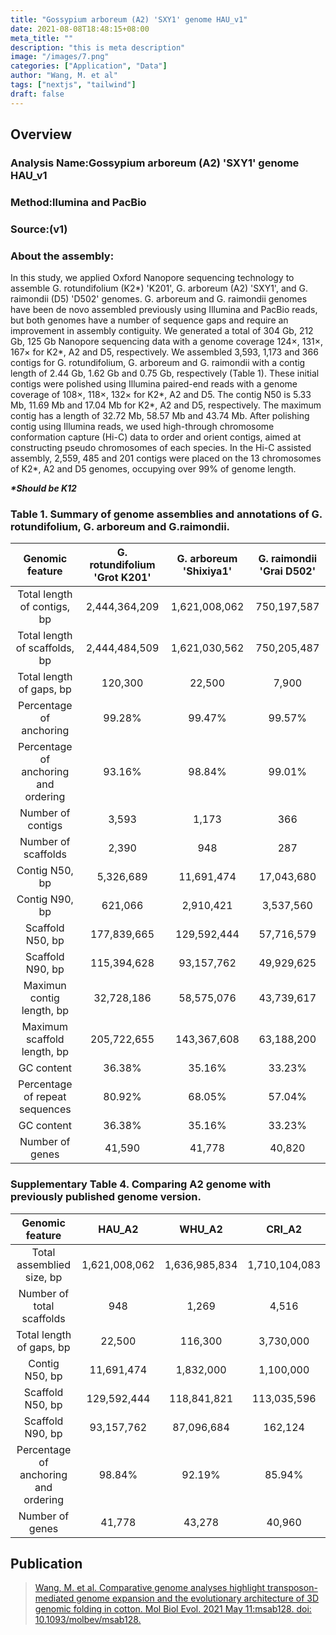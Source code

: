 ```yaml
---
title: "Gossypium arboreum (A2) 'SXY1' genome HAU_v1"
date: 2021-08-08T18:48:15+08:00
meta_title: ""
description: "this is meta description"
image: "/images/7.png"
categories: ["Application", "Data"]
author: "Wang, M. et al"
tags: ["nextjs", "tailwind"]
draft: false
---
```

## Overview
### Analysis Name:Gossypium arboreum (A2) 'SXY1' genome HAU_v1
### Method:llumina and PacBio
### Source:(v1)
### About the assembly:
In this study, we applied Oxford Nanopore sequencing technology to assemble G. rotundifolium (K2*) 'K201', G. arboreum (A2) 'SXY1', and G. raimondii (D5) 'D502' genomes. G. arboreum and G. raimondii genomes have been de novo assembled previously using Illumina and PacBio reads, but both genomes have a number of sequence gaps and require an improvement in assembly contiguity. We generated a total of 304 Gb, 212 Gb, 125 Gb Nanopore sequencing data with a genome coverage 124×, 131×, 167× for K2*, A2 and D5, respectively. We assembled 3,593, 1,173 and 366 contigs for G. rotundifolium, G. arboreum and G. raimondii with a contig length of 2.44 Gb, 1.62 Gb and 0.75 Gb, respectively (Table 1). These initial contigs were polished using Illumina paired-end reads with a genome coverage of 108×, 118×, 132× for K2*, A2 and D5. The contig N50 is 5.33 Mb, 11.69 Mb and 17.04 Mb for K2*, A2 and D5, respectively. The maximum contig has a length of 32.72 Mb, 58.57 Mb and 43.74 Mb. After polishing contig using Illumina reads, we used high-through chromosome conformation capture (Hi-C) data to order and orient contigs, aimed at constructing pseudo chromosomes of each species. In the Hi-C assisted assembly, 2,559, 485 and 201 contigs were placed on the 13 chromosomes of K2*, A2 and D5 genomes, occupying over 99% of genome length.

**_*Should be K12_**

### Table 1. Summary of genome assemblies and annotations of G. rotundifolium, G. arboreum and G.raimondii.

Genomic feature|G. rotundifolium 'Grot K201'|G. arboreum 'Shixiya1'	|G. raimondii 'Grai D502'
|:-----:|:-----:|:-----:|:-----:|
Total length of contigs, bp|2,444,364,209|	1,621,008,062	|750,197,587
Total length of scaffolds, bp|2,444,484,509	|1,621,030,562	|750,205,487
Total length of gaps, bp|120,300|	22,500	|7,900
Percentage of anchoring|99.28%|	99.47%	|99.57%
Percentage of anchoring and ordering|93.16%|	98.84%|	99.01%
Number of contigs|3,593|	1,173|	366
Number of scaffolds|2,390|	948|	287
Contig N50, bp|	5,326,689|	11,691,474|	17,043,680
Contig N90, bp|	621,066|	2,910,421|	3,537,560
Scaffold N50, bp|	177,839,665|129,592,444	|57,716,579
Scaffold N90, bp|	115,394,628	|93,157,762	|49,929,625
Maximun contig length, bp|	32,728,186|	58,575,076|	43,739,617
Maximum scaffold length, bp|	205,722,655	|143,367,608|	63,188,200
GC content|	36.38%	|35.16%	|33.23%
Percentage of repeat sequences|	80.92%|	68.05%	|57.04%
GC content|	36.38%|	35.16%	|33.23%
Number of genes|41,590|	41,778|	40,820
 

### Supplementary Table 4. Comparing A2 genome with previously published genome version.

Genomic feature|HAU_A2|WHU_A2|CRI_A2
:-----:|:-----:|:-----:|:-----:|
Total assemblied size, bp|1,621,008,062|1,636,985,834|1,710,104,083
Number of total scaffolds|948|1,269|4,516
Total length of gaps, bp|22,500|116,300|3,730,000
Contig N50, bp|11,691,474|1,832,000|1,100,000
Scaffold N50, bp|129,592,444|118,841,821|113,035,596
Scaffold N90, bp|93,157,762|87,096,684|162,124
Percentage of anchoring and ordering|98.84%|92.19%|85.94%
Number of genes|41,778|43,278|40,960
 

## Publication

>[Wang, M. et al. Comparative genome analyses highlight transposon-mediated genome expansion and the evolutionary architecture of 3D genomic folding in cotton. Mol Biol Evol. 2021 May 11:msab128. doi: 10.1093/molbev/msab128.](https://academic.oup.com/mbe/article/38/9/3621/6262643?login=false)